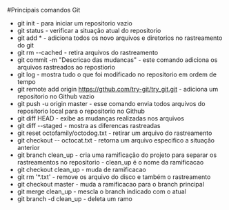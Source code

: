 #Principais comandos Git

- git init - para iniciar um repositorio vazio
- git status - verificar a situação atual do repositorio
- git add * - adiciona todos os novo arquivos e diretorios no rastreamento do git
- git rm --cached <file> - retira arquivos do rastreamento
- git commit -m "Descricao das mudancas" - este comando adiciona os arquivos rastreados ao repostiorio
- git log - mostra tudo o que foi modificado no repositorio em ordem de tempo
- git remote add origin https://gthub.com/try-git/try_git.git - adiciona um repositorio no Github vazio
- git push -u origin master - esse comando envia todos arquivos do repositorio local para o repositorio no Github
- git diff HEAD - exibe as mudanças realizadas nos arquivos
- git diff --staged - mostra as diferencas rastreadas
- git reset octofamily/octodog.txt - retirar um arquivo do rastreamento
- git checkout -- octocat.txt - retorna um arquivo especifico a situação anterior
- git branch clean_up - cria uma ramificação do projeto para separar os rastreamentos no repositorio - clean_up é o nome da ramificacao
- git checkout clean_up - muda de ramificacao
- git rm '*.txt' - remove os arquivo do disco e também o rastreamento
- git checkout master - muda a ramificacao para o branch principal
- git merge clean_up - mescla o branch indicado com o atual
- git branch -d clean_up - deleta um ramo

